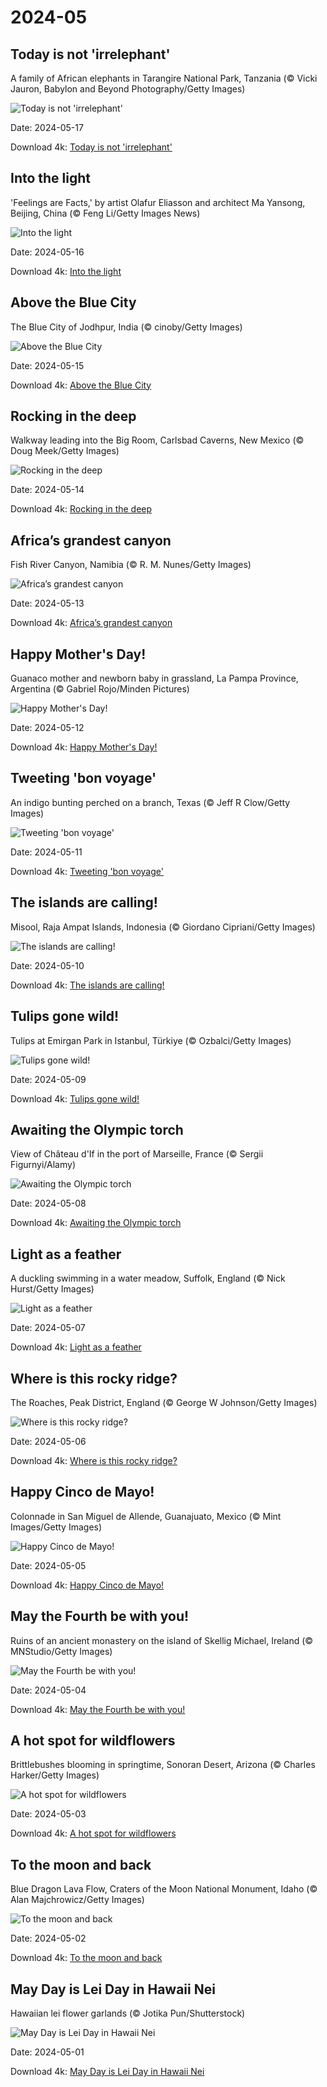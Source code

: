 # 2024-05

## Today is not 'irrelephant'

A family of African elephants in Tarangire National Park, Tanzania (© Vicki Jauron, Babylon and Beyond Photography/Getty Images)

![Today is not 'irrelephant'](https://bing.com/th?id=OHR.TarangireElephants_EN-US8865263185_UHD.jpg&rf=LaDigue_UHD.jpg&pid=hp&w=1024&h=576&rs=1&c=4)

Date: 2024-05-17

Download 4k: [Today is not 'irrelephant'](https://bing.com/th?id=OHR.TarangireElephants_EN-US8865263185_UHD.jpg&rf=LaDigue_UHD.jpg&pid=hp&w=3840&h=2160&rs=1&c=4)

## Into the light

'Feelings are Facts,' by artist Olafur Eliasson and architect Ma Yansong, Beijing, China (© Feng Li/Getty Images News)

![Into the light](https://bing.com/th?id=OHR.DayOfLight_EN-US1723401316_UHD.jpg&rf=LaDigue_UHD.jpg&pid=hp&w=1024&h=576&rs=1&c=4)

Date: 2024-05-16

Download 4k: [Into the light](https://bing.com/th?id=OHR.DayOfLight_EN-US1723401316_UHD.jpg&rf=LaDigue_UHD.jpg&pid=hp&w=3840&h=2160&rs=1&c=4)

## Above the Blue City

The Blue City of Jodhpur, India (© cinoby/Getty Images)

![Above the Blue City](https://bing.com/th?id=OHR.BlueCityIndia_EN-US1593809891_UHD.jpg&rf=LaDigue_UHD.jpg&pid=hp&w=1024&h=576&rs=1&c=4)

Date: 2024-05-15

Download 4k: [Above the Blue City](https://bing.com/th?id=OHR.BlueCityIndia_EN-US1593809891_UHD.jpg&rf=LaDigue_UHD.jpg&pid=hp&w=3840&h=2160&rs=1&c=4)

## Rocking in the deep

Walkway leading into the Big Room, Carlsbad Caverns, New Mexico (© Doug Meek/Getty Images)

![Rocking in the deep](https://bing.com/th?id=OHR.CarlsbadNP_EN-US2282243740_UHD.jpg&rf=LaDigue_UHD.jpg&pid=hp&w=1024&h=576&rs=1&c=4)

Date: 2024-05-14

Download 4k: [Rocking in the deep](https://bing.com/th?id=OHR.CarlsbadNP_EN-US2282243740_UHD.jpg&rf=LaDigue_UHD.jpg&pid=hp&w=3840&h=2160&rs=1&c=4)

## Africa’s grandest canyon

Fish River Canyon, Namibia (© R. M. Nunes/Getty Images)

![Africa’s grandest canyon](https://bing.com/th?id=OHR.NamibiaCanyon_EN-US1337379319_UHD.jpg&rf=LaDigue_UHD.jpg&pid=hp&w=1024&h=576&rs=1&c=4)

Date: 2024-05-13

Download 4k: [Africa’s grandest canyon](https://bing.com/th?id=OHR.NamibiaCanyon_EN-US1337379319_UHD.jpg&rf=LaDigue_UHD.jpg&pid=hp&w=3840&h=2160&rs=1&c=4)

## Happy Mother's Day!

Guanaco mother and newborn baby in grassland, La Pampa Province, Argentina (© Gabriel Rojo/Minden Pictures)

![Happy Mother's Day!](https://bing.com/th?id=OHR.GuanacoMother_EN-US1023542218_UHD.jpg&rf=LaDigue_UHD.jpg&pid=hp&w=1024&h=576&rs=1&c=4)

Date: 2024-05-12

Download 4k: [Happy Mother's Day!](https://bing.com/th?id=OHR.GuanacoMother_EN-US1023542218_UHD.jpg&rf=LaDigue_UHD.jpg&pid=hp&w=3840&h=2160&rs=1&c=4)

## Tweeting 'bon voyage'

An indigo bunting perched on a branch, Texas (© Jeff R Clow/Getty Images)

![Tweeting 'bon voyage'](https://bing.com/th?id=OHR.TexasIndigoBunting_EN-US0916417036_UHD.jpg&rf=LaDigue_UHD.jpg&pid=hp&w=1024&h=576&rs=1&c=4)

Date: 2024-05-11

Download 4k: [Tweeting 'bon voyage'](https://bing.com/th?id=OHR.TexasIndigoBunting_EN-US0916417036_UHD.jpg&rf=LaDigue_UHD.jpg&pid=hp&w=3840&h=2160&rs=1&c=4)

## The islands are calling!

Misool, Raja Ampat Islands, Indonesia (© Giordano Cipriani/Getty Images)

![The islands are calling!](https://bing.com/th?id=OHR.MisoolRajaAmpat_EN-US0805176947_UHD.jpg&rf=LaDigue_UHD.jpg&pid=hp&w=1024&h=576&rs=1&c=4)

Date: 2024-05-10

Download 4k: [The islands are calling!](https://bing.com/th?id=OHR.MisoolRajaAmpat_EN-US0805176947_UHD.jpg&rf=LaDigue_UHD.jpg&pid=hp&w=3840&h=2160&rs=1&c=4)

## Tulips gone wild!

Tulips at Emirgan Park in Istanbul, Türkiye (© Ozbalci/Getty Images)

![Tulips gone wild!](https://bing.com/th?id=OHR.EmirganPark_EN-US0659286862_UHD.jpg&rf=LaDigue_UHD.jpg&pid=hp&w=1024&h=576&rs=1&c=4)

Date: 2024-05-09

Download 4k: [Tulips gone wild!](https://bing.com/th?id=OHR.EmirganPark_EN-US0659286862_UHD.jpg&rf=LaDigue_UHD.jpg&pid=hp&w=3840&h=2160&rs=1&c=4)

## Awaiting the Olympic torch

View of Château d'If in the port of Marseille, France (© Sergii Figurnyi/Alamy)

![Awaiting the Olympic torch](https://bing.com/th?id=OHR.PortMarseille_EN-US0558123049_UHD.jpg&rf=LaDigue_UHD.jpg&pid=hp&w=1024&h=576&rs=1&c=4)

Date: 2024-05-08

Download 4k: [Awaiting the Olympic torch](https://bing.com/th?id=OHR.PortMarseille_EN-US0558123049_UHD.jpg&rf=LaDigue_UHD.jpg&pid=hp&w=3840&h=2160&rs=1&c=4)

## Light as a feather

A duckling swimming in a water meadow, Suffolk, England (© Nick Hurst/Getty Images)

![Light as a feather](https://bing.com/th?id=OHR.LittleDuckling_EN-US0447954247_UHD.jpg&rf=LaDigue_UHD.jpg&pid=hp&w=1024&h=576&rs=1&c=4)

Date: 2024-05-07

Download 4k: [Light as a feather](https://bing.com/th?id=OHR.LittleDuckling_EN-US0447954247_UHD.jpg&rf=LaDigue_UHD.jpg&pid=hp&w=3840&h=2160&rs=1&c=4)

## Where is this rocky ridge?

The Roaches, Peak District, England (© George W Johnson/Getty Images)

![Where is this rocky ridge?](https://bing.com/th?id=OHR.TheRoachesPeakDistrict_EN-US9733115206_UHD.jpg&rf=LaDigue_UHD.jpg&pid=hp&w=1024&h=576&rs=1&c=4)

Date: 2024-05-06

Download 4k: [Where is this rocky ridge?](https://bing.com/th?id=OHR.TheRoachesPeakDistrict_EN-US9733115206_UHD.jpg&rf=LaDigue_UHD.jpg&pid=hp&w=3840&h=2160&rs=1&c=4)

## Happy Cinco de Mayo!

Colonnade in San Miguel de Allende, Guanajuato, Mexico (© Mint Images/Getty Images)

![Happy Cinco de Mayo!](https://bing.com/th?id=OHR.SanMiguelAllende_EN-US9621237021_UHD.jpg&rf=LaDigue_UHD.jpg&pid=hp&w=1024&h=576&rs=1&c=4)

Date: 2024-05-05

Download 4k: [Happy Cinco de Mayo!](https://bing.com/th?id=OHR.SanMiguelAllende_EN-US9621237021_UHD.jpg&rf=LaDigue_UHD.jpg&pid=hp&w=3840&h=2160&rs=1&c=4)

## May the Fourth be with you!

Ruins of an ancient monastery on the island of Skellig Michael, Ireland (© MNStudio/Getty Images)

![May the Fourth be with you!](https://bing.com/th?id=OHR.JediMonastery_EN-US9398447907_UHD.jpg&rf=LaDigue_UHD.jpg&pid=hp&w=1024&h=576&rs=1&c=4)

Date: 2024-05-04

Download 4k: [May the Fourth be with you!](https://bing.com/th?id=OHR.JediMonastery_EN-US9398447907_UHD.jpg&rf=LaDigue_UHD.jpg&pid=hp&w=3840&h=2160&rs=1&c=4)

## A hot spot for wildflowers

Brittlebushes blooming in springtime, Sonoran Desert, Arizona (© Charles Harker/Getty Images)

![A hot spot for wildflowers](https://bing.com/th?id=OHR.SonoranSpring_EN-US9207877073_UHD.jpg&rf=LaDigue_UHD.jpg&pid=hp&w=1024&h=576&rs=1&c=4)

Date: 2024-05-03

Download 4k: [A hot spot for wildflowers](https://bing.com/th?id=OHR.SonoranSpring_EN-US9207877073_UHD.jpg&rf=LaDigue_UHD.jpg&pid=hp&w=3840&h=2160&rs=1&c=4)

## To the moon and back

Blue Dragon Lava Flow, Craters of the Moon National Monument, Idaho (© Alan Majchrowicz/Getty Images)

![To the moon and back](https://bing.com/th?id=OHR.CratersOfTheMoon_EN-US6516727783_UHD.jpg&rf=LaDigue_UHD.jpg&pid=hp&w=1024&h=576&rs=1&c=4)

Date: 2024-05-02

Download 4k: [To the moon and back](https://bing.com/th?id=OHR.CratersOfTheMoon_EN-US6516727783_UHD.jpg&rf=LaDigue_UHD.jpg&pid=hp&w=3840&h=2160&rs=1&c=4)

## May Day is Lei Day in Hawaii Nei

Hawaiian lei flower garlands (© Jotika Pun/Shutterstock)

![May Day is Lei Day in Hawaii Nei](https://bing.com/th?id=OHR.HawaiianLei_EN-US6290126556_UHD.jpg&rf=LaDigue_UHD.jpg&pid=hp&w=1024&h=576&rs=1&c=4)

Date: 2024-05-01

Download 4k: [May Day is Lei Day in Hawaii Nei](https://bing.com/th?id=OHR.HawaiianLei_EN-US6290126556_UHD.jpg&rf=LaDigue_UHD.jpg&pid=hp&w=3840&h=2160&rs=1&c=4)

